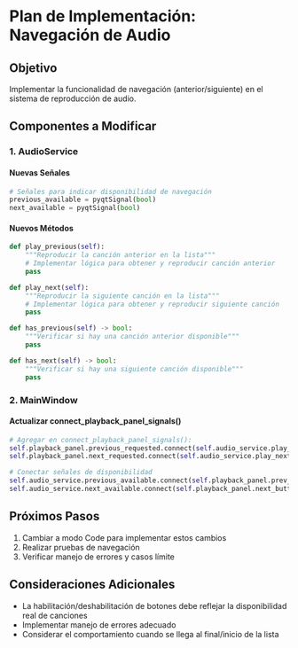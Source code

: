 # Plan de Implementación: Navegación de Audio

## Objetivo
Implementar la funcionalidad de navegación (anterior/siguiente) en el sistema de reproducción de audio.

## Componentes a Modificar

### 1. AudioService

#### Nuevas Señales
```python
# Señales para indicar disponibilidad de navegación
previous_available = pyqtSignal(bool)
next_available = pyqtSignal(bool)
```

#### Nuevos Métodos
```python
def play_previous(self):
    """Reproducir la canción anterior en la lista"""
    # Implementar lógica para obtener y reproducir canción anterior
    pass

def play_next(self):
    """Reproducir la siguiente canción en la lista"""
    # Implementar lógica para obtener y reproducir siguiente canción
    pass

def has_previous(self) -> bool:
    """Verificar si hay una canción anterior disponible"""
    pass

def has_next(self) -> bool:
    """Verificar si hay una siguiente canción disponible"""
    pass
```

### 2. MainWindow

#### Actualizar connect_playback_panel_signals()
```python
# Agregar en connect_playback_panel_signals():
self.playback_panel.previous_requested.connect(self.audio_service.play_previous)
self.playback_panel.next_requested.connect(self.audio_service.play_next)

# Conectar señales de disponibilidad
self.audio_service.previous_available.connect(self.playback_panel.prev_button.setEnabled)
self.audio_service.next_available.connect(self.playback_panel.next_button.setEnabled)
```

## Próximos Pasos

1. Cambiar a modo Code para implementar estos cambios
2. Realizar pruebas de navegación
3. Verificar manejo de errores y casos límite

## Consideraciones Adicionales

- La habilitación/deshabilitación de botones debe reflejar la disponibilidad real de canciones
- Implementar manejo de errores adecuado
- Considerar el comportamiento cuando se llega al final/inicio de la lista